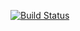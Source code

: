[![Build Status](https://travis-ci.org/morozov/valera-dom-crawler.png?branch=master)](https://travis-ci.org/morozov/valera-dom-crawler)

